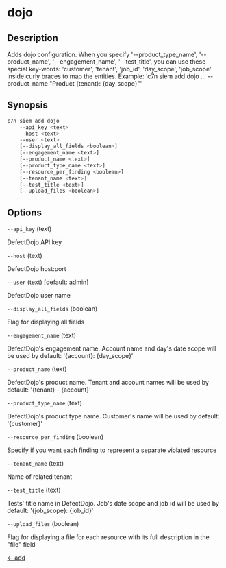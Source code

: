 # dojo

## Description

Adds dojo configuration. When you specify '--product_type_name',
    '--product_name', '--engagement_name', '--test_title', you can use these
    special key-words: 'customer', 'tenant', 'job_id', 'day_scope',
    'job_scope' inside curly braces to map the entities.
    Example: 'c7n siem add dojo ... --product_name
    "Product {tenant}: {day_scope}"'

## Synopsis

```bash
c7n siem add dojo
    --api_key <text>
    --host <text>
    --user <text>
    [--display_all_fields <boolean>]
    [--engagement_name <text>]
    [--product_name <text>]
    [--product_type_name <text>]
    [--resource_per_finding <boolean>]
    [--tenant_name <text>]
    [--test_title <text>]
    [--upload_files <boolean>]
```

## Options

`--api_key` (text) 

DefectDojo API key

`--host` (text) 

DefectDojo host:port

`--user` (text) [default: admin]

DefectDojo user name

`--display_all_fields` (boolean) 

Flag for displaying all fields

`--engagement_name` (text) 

DefectDojo's engagement name. Account name and day's date scope will be used by default: '{account}: {day_scope}'

`--product_name` (text) 

DefectDojo's product name. Tenant and account names will be used by default: '{tenant} - {account}'

`--product_type_name` (text) 

DefectDojo's product type name. Customer's name will be used by default: '{customer}'

`--resource_per_finding` (boolean) 

Specify if you want each finding to represent a separate violated resource

`--tenant_name` (text) 

Name of related tenant

`--test_title` (text) 

Tests' title name in DefectDojo. Job's date scope and job id will be used by default: '{job_scope}: {job_id}'

`--upload_files` (boolean) 

Flag for displaying a file for each resource with its full description in the "file" field


[← add](./index.md)